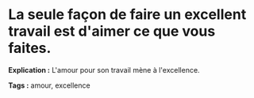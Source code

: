 # La seule façon de faire un excellent travail est d'aimer ce que vous faites.

**Explication :** L'amour pour son travail mène à l'excellence.

**Tags :** amour, excellence
